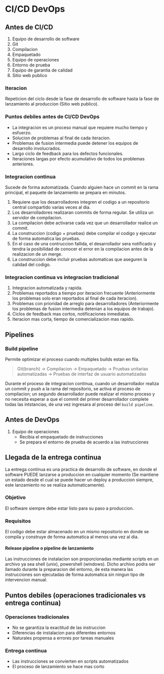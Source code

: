 # CI/CD DevOps

## Antes de CI/CD

1. Equipo de desarrollo de software
2. Git
3. Compilacion
4. Empaquetado
5. Equipo de operaciones
6. Entorno de prueba
7. Equipo de garantia de calidad
8. Sitio web publico

### Iteracion

Repeticion del ciclo desde la fase de desarrollo de software hasta la fase de lanzamiento al produccion (Sitio web publico).

### Puntos debiles antes de CI/CD DevOps

- La integracion es un proceso manual que requiere mucho tiempo y esfuerzo.
- Solucion de problemas al final de cada iteracion.
- Problemas de fusion intermedia puede detener los equipos de desarrollo involucrados.
- Largo ciclo de feedback para los defectos funcionales.
- Iteraciones largas por efecto acumulativo de todos los problemas anteriores.

### Integracion continua

Sucede de forma automatizada. Cuando alguien hace un commit en la rama principal, el paquete de lanzamiento se prepara en minutos.

1. Requiere que los desarrolladores integren el codigo a un repositorio central compartido varias veces al dia.
2. Los desarrolladores realizaran commits de forma regular. Se utiliza un servidor de compilacion.
3. La compilacion debe activarse cada vez que un desarrollador realice un commit.
4. La construccion (codigo + pruebas) debe compilar el codigo y ejecutar de forma automatica las pruebas.
5. En el caso de una contruccion fallida, el desarrollador sera notificado y tendra la posibilidad de conocer el error en la compilacion antes de la realizacion de un merge.
6. La construccion debe incluir pruebas automaticas que aseguren la calidad del codigo.

### Integracion continua vs integracion tradicional

1. Integracion automatizada y rapida.
2. Problemas reportados a tiempo por iteracion frecuente (Anteriormente los problemas solo eran reportados al final de cada iteracion).
3. Problemas con prioridad de arreglo para desarrolladores (Anteriormente los problemas de fusion intermedia detenian a los equipos de trabajo).
4. Ciclos de feedback mas cortos, notificaciones inmediatas.
5. Iteracion mas corta, tiempo de comercializacion mas rapido.

## Pipelines

### Build pipeline

Permite optimizar el proceso cuando multiples builds estan en fila.

> Git(branch) -> Compilacion -> Empaquetado -> Pruebas unitarias automatizadas -> Pruebas de interfaz de usuario automatizadas

Durante el proceso de integracion continua, cuando un desarrollador realiza un commit y push a la rama del repositorio, se activa el proceso de compilacion; un segundo desarrollador puede realizar el mismo proceso y no necesita esperar a que el commit del primer desarrollador complete todas las intstancias, de una vez ingresara al proceso del `build pipeline`.

## Antes de DevOps

1. Equipo de operaciones
    - Recibia el empaquetado de instrucciones
    - Se prepara el entorno de prueba de acuerdo a las instrucciones

## Llegada de la entrega continua

La entrega continua es una practica de desarrollo de software, en donde el software PUEDE  lanzarse a produccion en cualquier momento (Se mantiene un estado desde el cual se puede hacer un deploy a produccion siempre, este lanzamiento no se realiza automaticamente).

### Objetivo

El software siempre debe estar listo para su paso a produccion.

### Requisitos

El codigo debe estar almacenado en un mismo repositorio en donde se compila y construye de forma automatica al menos una vez al dia.

#### Release pipeline o pipeline de lanzamiento

Las instrucciones de instalacion son proporcionadas mediante scripts en un archivo ya sea shell (unix), powershell (windows). Dicho archivo podra ser llamado durante la preparacion del entorno, de esta manera las instrucciones son ejecutadas de forma automatica sin ningun tipo de intervencion manual.

## Puntos debiles (operaciones tradicionales vs entrega continua)

### Operaciones tradicionales

- No se garantiza la exactitud de las instruccion
- Diferencias de instalacion para diferentes entornos
- Naturales propensa a errores por tareas manuales

### Entrega continua

- Las instrucciones se convierten en scripts automatizados
- El proceso de lanzamiento se hace mas corto